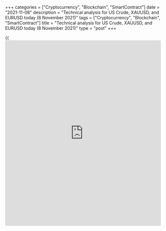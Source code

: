 +++
categories = ["Cryptocurrency", "Blockchain", "SmartContract"]
date = "2021-11-08"
description = "Technical analysis for US Crude, XAUUSD, and EURUSD today (8 November 2021)"
tags = ["Cryptocurrency", "Blockchain", "SmartContract"]
title = "Technical analysis for US Crude, XAUUSD, and EURUSD today (8 November 2021)"
type = "post"
+++

{{<iframe id="large-banner" src="https://www.bounty.group/#slide=22.0" width="100%" height="600" scrolling="no" style="border: 0px solid rgb(216, 221, 230); border-radius: 3px;">}}

2021-11-08

2021-11-08

Short-term analysis for oil, gold, and EURUSD for 08.11.2021Alex
Rodionov

I welcome my fellow traders! I have made a price forecast for US Crude,
XAUUSD, and EURUSD using a combination of margin zones methodology and
technical analysis. Based on the market analysis, I suggest entry
signals for intraday traders.

The short-term oil trend reversed up.

The article covers the following subjects:

## Oil price forecast for today: USCrude analysis

The short-term oil trend reversed up. The Intermediary Zone 80.40 -
80.14 was broken out today. Now the resistance level of 81.95 serves as
the target for purchases. The second target for purchases is the upper
Target Zone 83.20 - 82.69.

It is profitable to look for oil purchases on correction at strong
support levels. The Additional Zone 80.30 - 80.18 and the Intermediary
Zone 79.03 - 78.77 serve as strong support levels. The IZ is the border
of a new short-term uptrend.

So, to enter oil sales, sellers need to break out the trend border and
consolidate the price below.

### [USCrude][1] trading ideas for today:

Buy in the zone of 80.30 - 78.77. TakeProfit: 81.95. StopLoss: 78.29.

* * *

## Gold price forecast for today: XAUUSD analysis

Gold price is trying to break out the Gold Zone 1816 - 1815. If traders
manage to consolidate the price above this zone, the next target within
the short-term uptrend will be Target Zone 2 1837 - 1833. Today, look
for new gold purchases at strong supports. The Additional Zone 1812 -
1811 serves as the first strong support.

If the Additional Zone is broken out downside, it will be possible to
work in correction with the target in the Intermediary Zone 1802 - 1800.
When the IZ is reached, look for purchases according to the pattern,
with the first target around ​​today's high.

### [XAUUSD][2] trading ideas for today:

  1. Buy according to the pattern in Additional Zone 1812 - 1811. TakeProfit: 1821. StopLoss: according to the pattern rules.

  2. Buy according to the pattern in Intermediary Zone 1802 - 1800. TakeProfit: 1821. StopLoss: according to the pattern rules.

* * *

## Euro/Dollar forecast for today: EURUSD analysis

The short-term euro downtrend continued last week. As a result, the
lower Target Zone 1.1516 - 1.1498 was reached on Friday. After that,
large sales were closed, and the price rolled back up.

The price rise that started on Friday is a corrective growth. As part of
this growth, the Additional Zone 1.1561 - 1.1557 was reached. While the
AZ is held, look for new euro sales with a target at Friday's low. If
the AZ is broken out, then expect the price in the Intermediary Zone
1.1610 - 1.1601.

The Intermediary Zone serves as the border of a short-term downtrend. It
would also be reasonable to look for sales in the beforementioned IZ
according to the pattern with the same target at the level of 1.1514.

### [EURUSD][3] trading ideas for today:

  1. Sell according to the pattern in Additional Zone 1.1516 - 1.1557. TakeProfit: 1.1514. StopLoss: according to the pattern rules.

  2. Sell according to the pattern in Intermediary Zone 1.1610 - 1.1601. TakeProfit: 1.1514. StopLoss: according to the pattern rules.

* * *

P.S. Did you like my article? Share it in social networks: it will be
the best “thank you" :)

Ask me questions and comment below. I’ll be glad to answer your
questions and give necessary explanations.

 **Useful links:**

  * I recommend trying to trade with a reliable broker [here][4]. The system allows you to trade by yourself or copy successful traders from all across the globe.
  * Use my promo-code BLOG for getting deposit bonus 50% on LiteForex platform. Just enter this code in the appropriate field while [depositing][5] your trading account.
  * Telegram chat for traders: <t.me/liteforexengchat>. We are sharing the signals and trading experience
  * Telegram channel with high-quality analytics, Forex reviews, training articles, and other useful things for traders <t.me/liteforex>

## Price chart of USCrude in real time mode

The content of this article reflects the author’s opinion and does not
necessarily reflect the official position of LiteForex. The material
published on this page is provided for informational purposes only and
should not be considered as the provision of investment advice for the
purposes of Directive 2004/39/EC.

Rate this article:

{{value}}

( {{count}} {{title}} )

   1. my.liteforex.com/trading?type=oil
   2. my.liteforex.com/trading/chart?symbol=XAUUSD
   3. my.liteforex.com/trading/chart?symbol=EURUSD
   4. my.liteforex.com/?category=analysts-opinions&slug=short-term-analysis-for-oil-gold-and-eurusd-for-08112021&openPopup=%2Fregistration%2Fpopup&utm_source=blog&utm_medium=article&utm_campaign=bonus
   5. my.liteforex.com/deposit/?category=analysts-opinions&slug=short-term-analysis-for-oil-gold-and-eurusd-for-08112021&promo_code=BLOG&utm_source=blog&utm_medium=article&utm_campaign=bonus